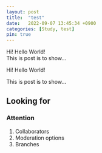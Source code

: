 ```yaml
---
layout: post
title:  "test"
date:   2022-09-07 13:45:34 +0900
categories: [Study, test] 
pin: true
---
```

Hi! Hello World!<br>
This is post is to show...


Hi! Hello World!

This is post is to show...

## Looking for 

### Attention

1. Collaborators
2. Moderation options
3. Branches